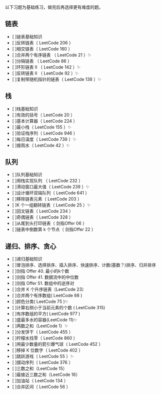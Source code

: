 以下习题为基础练习，做完后再选择更有难度的题。  
## 链表
- [ ]链表基础知识  
- [ ]反转链表（ LeetCode 206 ）  
- [ ]相交链表（ LeetCode 160 ）  
- [ ]合并两个有序链表 （ LeetCode 21 ）✨  
- [ ]分隔链表 （ LeetCode 86 ）  
- [ ]环形链表 II （ LeetCode 142 ）✨  
- [ ]反转链表 II （ LeetCode 92 ）✨  
- [ ]复制带随机指针的链表（ LeetCode 138 ）✨  
## 栈
- [ ]栈基础知识  
- [ ]有效的括号（ LeetCode 20 ）  
- [ ]基本计算器（ LeetCode 224 ）  
- [ ]最小栈（ LeetCode 155 ）✨  
- [ ]验证栈序列（ LeetCode 946 ）  
- [ ]每日温度（ LeetCode 739 ）✨  
- [ ]接雨水（ LeetCode 42 ）✨  
## 队列
- [ ]队列基础知识  
- [ ]用栈实现队列 （ LeetCode 232 ）  
- [ ]滑动窗口最大值（ LeetCode 239 ）✨  
- [ ]设计循环双端队列（ LeetCode 641 ）  
- [ ]移除链表元素（ LeetCode 203 ）  
- [ ]K 个一组翻转链表（ LeetCode 25 ）✨  
- [ ]回文链表（ LeetCode 234 ）  
- [ ]奇偶链表（ LeetCode 328 ）  
- [ ]从尾到头打印链表（ 剑指Offer 06 ）  
- [ ]链表中倒数第 k 个节点（ 剑指Offer 22 ）  
## 递归、排序、贪心
- [ ]递归基础知识  
- [ ]冒泡排序、选择排序、插入排序、快速排序、计数(基数？)排序、归并排序  
- [ ]剑指 Offer 40. 最小的k个数  
- [ ]剑指 Offer 41. 数据流中的中位数  
- [ ]剑指 Offer 51. 数组中的逆序对  
- [ ]合并 K 个升序链表（LeetCode 23）  
- [ ]合并两个有序数组( LeetCode 88 )  
- [ ]颜色分类( LeetCode 75 )✨  
- [ ]计算右侧小于当前元素的个数 ( LeetCode 315)  
- [ ]有序数组的平方( LeetCode 977 )  
- [ ]盛最多水的容器(LeetCode 11)✨  
- [ ]两数之和（LeetCode 1）✨  
- [ ]分发饼干（ LeetCode 455 ）  
- [ ]柠檬水找零（ LeetCode 860 ）  
- [ ]用最少数量的箭引爆气球（ LeetCode 452 ）  
- [ ]移掉 K 位数字（ LeetCode 402 ）  
- [ ]跳跃游戏（ LeetCode 55 ）✨  
- [ ]摆动序列（ LeetCode 376 ）  
- [ ]三数之和（LeetCode 15）  
- [ ]最接近三数之和（LeetCode 16）  
- [ ]加油站（ LeetCode 134 ）  
- [ ]合并区间（ LeetCode 56 ）  
